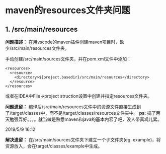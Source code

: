 # maven的resources文件夹问题

## 1. /src/main/resources

**问题描述：**
在用vscode的maven插件创建maven项目时，缺少/src/main/resources文件夹。

手动创建/src/main/sources文件夹，并在pom.xml文件中添加：

    <resources>
      <resource>
        <directory>${project.basedir}/src/main/resources</directory>
      </resource>
    </resources>

或者在IDEA中File->project struction设置中创建并指定resources文件夹。  

**问题遗留：**
编译后/src/main/resources文件中的资源文件直接生成到了/target/classes中，而不是/target/classes/resources文件夹中。
**ps:**
搞了两天勉强弄好。。。。就当做是熟悉maven和java的基本内容了吧，没人带真鸡儿累。

2019/5/9 16:12  

**解决遗留：**
在/src/main/sources文件夹下建立一个子文件夹(eg. example)，将资源放入，会在target/classes/example中生成。
